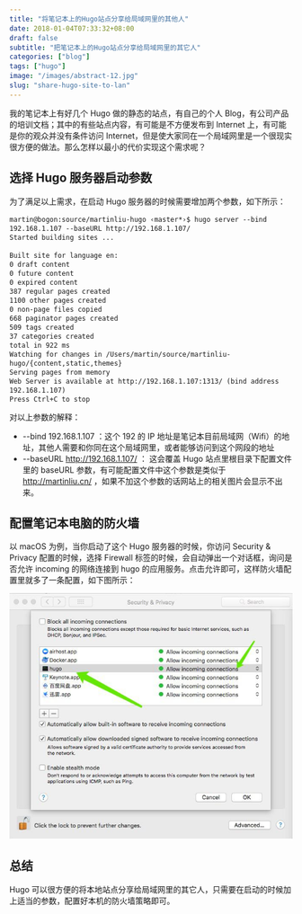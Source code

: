 ```yaml
---
title: "将笔记本上的Hugo站点分享给局域网里的其他人"
date: 2018-01-04T07:33:32+08:00
draft: false
subtitle: "把笔记本上的Hugo站点分享给局域网里的其它人"
categories: ["blog"]
tags: ["hugo"]
image: "/images/abstract-12.jpg"
slug: "share-hugo-site-to-lan"
---
```


我的笔记本上有好几个 Hugo 做的静态的站点，有自己的个人 Blog，有公司产品的培训文档；其中的有些站点内容，有可能是不方便发布到 Internet 上，有可能是你的观众并没有条件访问 Internet，但是使大家同在一个局域网里是一个很现实很方便的做法。那么怎样以最小的代价实现这个需求呢？

## 选择 Hugo 服务器启动参数

为了满足以上需求，在启动 Hugo 服务器的时候需要增加两个参数，如下所示：

```
martin@bogon:source/martinliu-hugo ‹master*›$ hugo server --bind 192.168.1.107 --baseURL http://192.168.1.107/
Started building sites ...

Built site for language en:
0 draft content
0 future content
0 expired content
387 regular pages created
1100 other pages created
0 non-page files copied
668 paginator pages created
509 tags created
37 categories created
total in 922 ms
Watching for changes in /Users/martin/source/martinliu-hugo/{content,static,themes}
Serving pages from memory
Web Server is available at http://192.168.1.107:1313/ (bind address 192.168.1.107)
Press Ctrl+C to stop
```

对以上参数的解释：

- --bind 192.168.1.107 ：这个 192 的 IP 地址是笔记本目前局域网（Wifi）的地址，其他人需要和你同在这个局域网里，或者能够访问到这个网段的地址
- --baseURL <http://192.168.1.107/> ： 这会覆盖 Hugo 站点里根目录下配置文件里的 baseURL 参数，有可能配置文件中这个参数是类似于 <http://martinliu.cn/> ，如果不加这个参数的话网站上的相关图片会显示不出来。

## 配置笔记本电脑的防火墙

以 macOS 为例，当你启动了这个 Hugo 服务器的时候，你访问 Security & Privacy 配置的时候，选择 Firewall 标签的时候，会自动弹出一个对话框，询问是否允许 incoming 的网络连接到 hugo 的应用服务。点击允许即可，这样防火墙配置里就多了一条配置，如下图所示：

![firewall](images/hugo-firewall-rule.jpeg)

## 总结

Hugo 可以很方便的将本地站点分享给局域网里的其它人，只需要在启动的时候加上适当的参数，配置好本机的防火墙策略即可。
